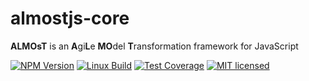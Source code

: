 # almostjs-core
__ALMOsT__ is an **A**gi**L**e **MO**del **T**ransformation framework for JavaScript

[![NPM Version][npm-image]][npm-url]
[![Linux Build][travis-image]][travis-url]
[![Test Coverage][coveralls-image]][coveralls-url]
[![MIT licensed][license-image]][license-url]


[npm-image]: https://img.shields.io/npm/v/almost-core.svg
[npm-url]: https://npmjs.org/package/almost-core
[travis-image]: https://img.shields.io/travis/B3rn475/almostjs-core/master.svg?label=linux
[travis-url]: https://travis-ci.org/B3rn475/almostjs-core
[coveralls-image]: https://img.shields.io/coveralls/B3rn475/almostjs-core/master.svg
[coveralls-url]: https://coveralls.io/r/B3rn475/almostjs-core?branch=master
[license-image]: https://img.shields.io/badge/license-MIT-blue.svg
[license-url]: https://raw.githubusercontent.com/B3rn475/almostjs-core/master/LICENSE
